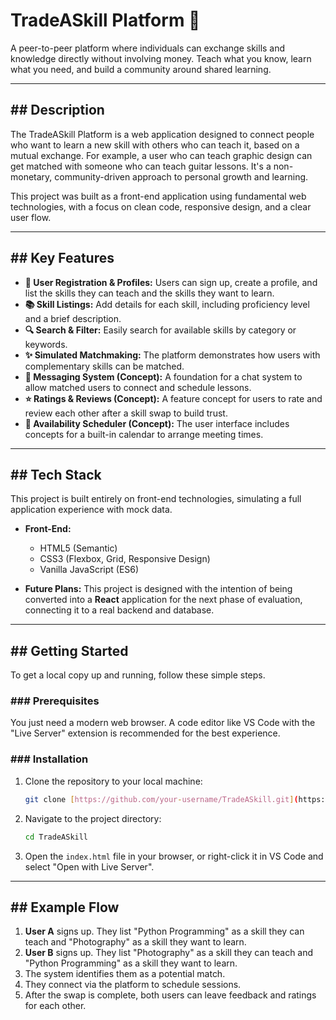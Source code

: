 # TradeASkill Platform 🤝

A peer-to-peer platform where individuals can exchange skills and knowledge directly without involving money. Teach what you know, learn what you need, and build a community around shared learning.

---
## ## Description

The TradeASkill Platform is a web application designed to connect people who want to learn a new skill with others who can teach it, based on a mutual exchange. For example, a user who can teach graphic design can get matched with someone who can teach guitar lessons. It's a non-monetary, community-driven approach to personal growth and learning.

This project was built as a front-end application using fundamental web technologies, with a focus on clean code, responsive design, and a clear user flow.



---
## ## Key Features

* **👤 User Registration & Profiles:** Users can sign up, create a profile, and list the skills they can teach and the skills they want to learn.
* **📚 Skill Listings:** Add details for each skill, including proficiency level and a brief description.
* **🔍 Search & Filter:** Easily search for available skills by category or keywords.
* **✨ Simulated Matchmaking:** The platform demonstrates how users with complementary skills can be matched.
* **💬 Messaging System (Concept):** A foundation for a chat system to allow matched users to connect and schedule lessons.
* **⭐ Ratings & Reviews (Concept):** A feature concept for users to rate and review each other after a skill swap to build trust.
* **📅 Availability Scheduler (Concept):** The user interface includes concepts for a built-in calendar to arrange meeting times.

---
## ## Tech Stack

This project is built entirely on front-end technologies, simulating a full application experience with mock data.

* **Front-End:**
    * HTML5 (Semantic)
    * CSS3 (Flexbox, Grid, Responsive Design)
    * Vanilla JavaScript (ES6)

* **Future Plans:** This project is designed with the intention of being converted into a **React** application for the next phase of evaluation, connecting it to a real backend and database.

---
## ## Getting Started

To get a local copy up and running, follow these simple steps.

### ### Prerequisites

You just need a modern web browser. A code editor like VS Code with the "Live Server" extension is recommended for the best experience.

### ### Installation

1.  Clone the repository to your local machine:
    ```bash
    git clone [https://github.com/your-username/TradeASkill.git](https://github.com/your-username/TradeASkill.git)
    ```
2.  Navigate to the project directory:
    ```bash
    cd TradeASkill
    ```
3.  Open the `index.html` file in your browser, or right-click it in VS Code and select "Open with Live Server".

---
## ## Example Flow

1.  **User A** signs up. They list "Python Programming" as a skill they can teach and "Photography" as a skill they want to learn.
2.  **User B** signs up. They list "Photography" as a skill they can teach and "Python Programming" as a skill they want to learn.
3.  The system identifies them as a potential match.
4.  They connect via the platform to schedule sessions.
5.  After the swap is complete, both users can leave feedback and ratings for each other.

